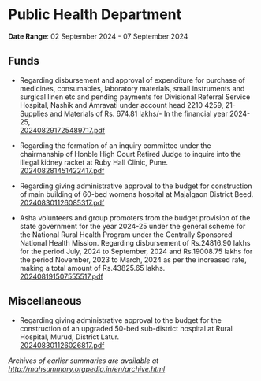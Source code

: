 # Public Health Department

**Date Range**: 02 September 2024 - 07 September 2024


## Funds
- Regarding disbursement and approval of expenditure  for purchase of  medicines, consumables, laboratory materials, small instruments and surgical linen etc  and  pending payments  for Divisional Referral Service Hospital, Nashik and Amravati under account head 2210 4259, 21-Supplies and Materials of Rs. 674.81 lakhs/- In the financial year 2024-25,\
  [202408291725489717.pdf](https://gr.maharashtra.gov.in/Site/Upload/Government%20Resolutions/English/202408291725489717.pdf)

- Regarding the formation of an inquiry committee under the chairmanship of Honble High Court Retired Judge to inquire into the illegal kidney racket at Ruby Hall Clinic, Pune.\
  [202408281451422417.pdf](https://gr.maharashtra.gov.in/Site/Upload/Government%20Resolutions/English/202408281451422417.pdf)

- Regarding giving administrative approval to the budget for construction of main building of 60-bed womens hospital at Majalgaon District Beed.\
  [202408301126085317.pdf](https://gr.maharashtra.gov.in/Site/Upload/Government%20Resolutions/English/202408301126085317.pdf)

- Asha volunteers and group promoters from the budget provision of the state government for the year 2024-25 under the general scheme for the National Rural Health Program under the Centrally Sponsored National Health Mission. Regarding disbursement of Rs.24816.90 lakhs for the period July, 2024 to September, 2024 and Rs.19008.75 lakhs for the period November, 2023 to March, 2024 as per the increased rate, making a total amount of Rs.43825.65 lakhs.\
  [202408191507555517.pdf](https://gr.maharashtra.gov.in/Site/Upload/Government%20Resolutions/English/202408191507555517.pdf)

## Miscellaneous
- Regarding giving administrative approval to the budget for the construction of an upgraded 50-bed sub-district hospital at Rural Hospital, Murud, District Latur.\
  [202408301126026817.pdf](https://gr.maharashtra.gov.in/Site/Upload/Government%20Resolutions/English/202408301126026817.pdf)


*Archives of earlier summaries are available at http://mahsummary.orgpedia.in/en/archive.html*